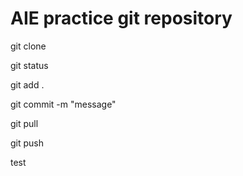 # AIE practice git repository

git clone <repo url>
  
git status

git add .

git commit -m "message"

git pull

git push

test